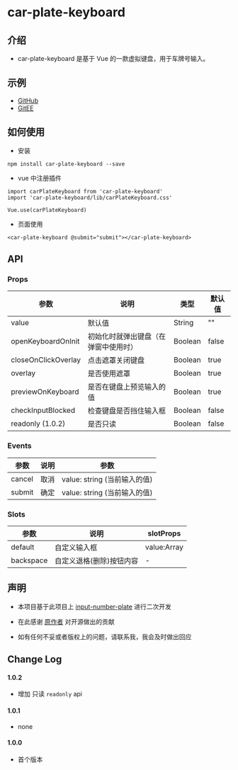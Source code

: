 # car-plate-keyboard

## 介绍

- car-plate-keyboard 是基于 Vue 的一款虚拟键盘，用于车牌号输入。

## 示例

- [GitHub](https://baboon-king.github.io/car-plate-keyboard)
- [GitEE](https://baboonking.gitee.io/car-plate-keyboard/)

## 如何使用

- 安装

```
npm install car-plate-keyboard --save
```

- vue 中注册插件

```
import carPlateKeyboard from 'car-plate-keyboard'
import 'car-plate-keyboard/lib/carPlateKeyboard.css'

Vue.use(carPlateKeyboard)
```

- 页面使用

```
<car-plate-keyboard @submit="submit"></car-plate-keyboard>
```

## API

### Props

| 参数                | 说明                                 | 类型    | 默认值 |
| ------------------- | ------------------------------------ | ------- | ------ |
| value               | 默认值                               | String  | ""     |
| openKeyboardOnInit  | 初始化时就弹出键盘（在弹窗中使用时） | Boolean | false  |
| closeOnClickOverlay | 点击遮罩关闭键盘                     | Boolean | true   |
| overlay             | 是否使用遮罩                         | Boolean | true   |
| previewOnKeyboard   | 是否在键盘上预览输入的值             | Boolean | true   |
| checkInputBlocked   | 检查键盘是否挡住输入框               | Boolean | false  |
| readonly (1.0.2)    | 是否只读                             | Boolean | false  |

### Events

| 参数   | 说明 | 参数                         |
| ------ | ---- | ---------------------------- |
| cancel | 取消 | value: string (当前输入的值) |
| submit | 确定 | value: string (当前输入的值) |

### Slots

| 参数      | 说明                     | slotProps   |
| --------- | ------------------------ | ----------- |
| default   | 自定义输入框             | value:Array |
| backspace | 自定义退格(删除)按钮内容 | -           |

## 声明

- 本项目基于此项目上 [input-number-plate](https://github.com/wokeT/input-number-plate) 进行二次开发

- 在此感谢 [原作者](https://github.com/wokeTlink) 对开源做出的贡献

- 如有任何不妥或者版权上的问题，请联系我，我会及时做出回应

## Change Log

#### 1.0.2

- 增加 只读 `readonly` api

#### 1.0.1

- none

#### 1.0.0

- 首个版本
